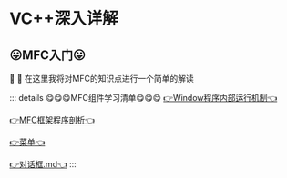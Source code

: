 # VC++深入详解





## 😛MFC入门😛
:tada: :100: 在这里我将对MFC的知识点进行一个简单的解读

::: details 😋😋😋MFC组件学习清单😋😋😋
[👉Window程序内部运行机制👈](./MFC/01_Window程序内部运行机制.md) 

[👉MFC框架程序剖析👈](./MFC/03_MFC框架程序剖析.md) 

[👉菜单👈](./MFC/06_菜单.md) 

[👉对话框.md👈](./MFC/07_对话框.md) 
:::